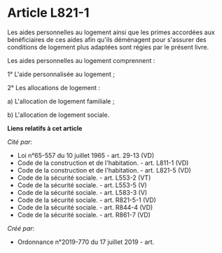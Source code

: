 # Article L821-1

Les aides personnelles au logement ainsi que les primes accordées aux bénéficiaires de ces aides afin qu'ils déménagent pour
s'assurer des conditions de logement plus adaptées sont régies par le présent livre.

Les aides personnelles au logement comprennent :

1° L'aide personnalisée au logement ;

2° Les allocations de logement :

a) L'allocation de logement familiale ;

b) L'allocation de logement sociale.

**Liens relatifs à cet article**

_Cité par_:

  - Loi n°65-557 du 10 juillet 1965 - art. 29-13 (VD)
  - Code de la construction et de l'habitation. - art. L811-1 (VD)
  - Code de la construction et de l'habitation. - art. L821-5 (VD)
  - Code de la sécurité sociale. - art. L553-2 (VT)
  - Code de la sécurité sociale. - art. L553-5 (V)
  - Code de la sécurité sociale. - art. L583-3 (V)
  - Code de la sécurité sociale. - art. R821-5-1 (VD)
  - Code de la sécurité sociale. - art. R844-4 (VD)
  - Code de la sécurité sociale. - art. R861-7 (VD)

_Créé par_:

  - Ordonnance n°2019-770 du 17 juillet 2019 - art.
